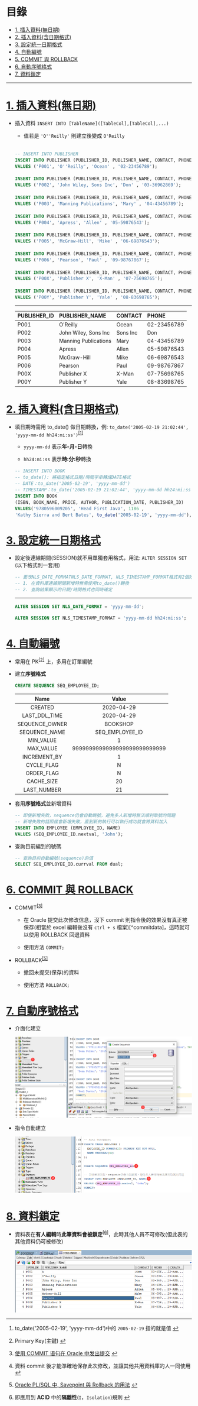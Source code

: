 <h1 id="top">目錄</h1>

- [1. 插入資料(無日期)](#s1)
- [2. 插入資料(含日期格式)](#s2)
- [3. 設定統一日期格式](#s3)
- [4. 自動編號](#s4)
- [5. COMMIT 與 ROLLBACK](#s5)
- [6. 自動序號格式](#s6)
- [7. 資料鎖定](#s7)

---

# <a id="s1" class="md-title" href="#top">1. 插入資料(無日期)</a>

- 插入資料 `INSERT INTO [TableName]([TableCol],[TableCol],...)`

  - 值若是 `'O''Reilly'` 則建立後變成 `O'Reilly`<br><br>

  ```sql
  -- INSERT INTO PUBLISHER
  INSERT INTO PUBLISHER (PUBLISHER_ID, PUBLISHER_NAME, CONTACT, PHONE)
  VALUES ('P001', 'O''Reilly', 'Ocean' , '02-23456789');

  INSERT INTO PUBLISHER (PUBLISHER_ID, PUBLISHER_NAME, CONTACT, PHONE)
  VALUES ('P002', 'John Wiley, Sons Inc', 'Don' , '03-36962869');

  INSERT INTO PUBLISHER (PUBLISHER_ID, PUBLISHER_NAME, CONTACT, PHONE)
  VALUES ('P003', 'Manning Publications', 'Mary' , '04-43456789');

  INSERT INTO PUBLISHER (PUBLISHER_ID, PUBLISHER_NAME, CONTACT, PHONE)
  VALUES ('P004', 'Apress', 'Allen' , '05-59876543');

  INSERT INTO PUBLISHER (PUBLISHER_ID, PUBLISHER_NAME, CONTACT, PHONE)
  VALUES ('P005', 'McGraw-Hill', 'Mike' , '06-69876543');

  INSERT INTO PUBLISHER (PUBLISHER_ID, PUBLISHER_NAME, CONTACT, PHONE)
  VALUES ('P006', 'Pearson', 'Paul' , '09-98767867');

  INSERT INTO PUBLISHER (PUBLISHER_ID, PUBLISHER_NAME, CONTACT, PHONE)
  VALUES ('P00X', 'Publisher X', 'X-Man' , '07-75698765');

  INSERT INTO PUBLISHER (PUBLISHER_ID, PUBLISHER_NAME, CONTACT, PHONE)
  VALUES ('P00Y', 'Publisher Y', 'Yale' , '08-83698765');
  ```

  ***

  <table>
  <thead>
  <tr>
  <th>PUBLISHER_ID</th>
  <th>PUBLISHER_NAME</th>
  <th>CONTACT</th>
  <th>PHONE</th>
  </tr>
  </thead>
  <tbody>
  <tr>
  <td>P001</td>
  <td>O'Reilly</td>
  <td>Ocean</td>
  <td>02-23456789</td>
  </tr>
  <tr>
  <td>P002</td>
  <td>John Wiley, Sons Inc</td>
  <td>Sons Inc</td>
  <td>Don</td>
  </tr>
  <tr>
  <td>P003</td>
  <td>Manning Publications</td>
  <td>Mary</td>
  <td>04-43456789</td>
  </tr>
  <tr>
  <td>P004</td>
  <td>Apress</td>
  <td>Allen</td>
  <td>05-59876543</td>
  </tr>
  <tr>
  <td>P005</td>
  <td>McGraw-Hill</td>
  <td>Mike</td>
  <td>06-69876543</td>
  </tr>
  <tr>
  <td>P006</td>
  <td>Pearson</td>
  <td>Paul</td>
  <td>09-98767867</td>
  </tr>
  <tr>
  <td>P00X</td>
  <td>Publisher X</td>
  <td>X-Man</td>
  <td>07-75698765</td>
  </tr>
  <tr>
  <td>P00Y</td>
  <td>Publisher Y</td>
  <td>Yale</td>
  <td>08-83698765</td>
  </tr>
  </tbody>
  </table>

# <a id="s2" class="md-title" href="#top">2. 插入資料(含日期格式)</a>

- 填日期時需用 to_date() 做日期轉換，例: `to_date('2005-02-19 21:02:44', 'yyyy-mm-dd hh24:mi:ss')`<sup class="footnote-ref"><a href="#fn1" id="fnref1">[1]</a></sup>

  - `yyyy-mm-dd` 表示**年-月-日**轉換

  - `hh24:mi:ss` 表示**時:分:秒**轉換

  ```sql
  -- INSERT INTO BOOK
  -- to_date(): 將指定格式日期/時間字串轉成DATE格式
  -- DATE：to_date('2005-02-19', 'yyyy-mm-dd')
  -- TIMESTAMP：to_date('2005-02-19 21:02:44', 'yyyy-mm-dd hh24:mi:ss')
  INSERT INTO BOOK
  (ISBN, BOOK_NAME, PRICE, AUTHOR, PUBLICATION_DATE, PUBLISHER_ID)
  VALUES('9780596009205', 'Head First Java', 1186 ,
  'Kathy Sierra and Bert Bates', to_date('2005-02-19', 'yyyy-mm-dd'), 'P001');
  ```

# <a id="s3" class="md-title" href="#top">3. 設定統一日期格式</a>

- 設定後連線期間(SESSION)就不用單獨套用格式，用法: `ALTER SESSION SET` (以下格式則一套用)

  ```sql
  -- 更改NLS_DATE_FORMATNLS_DATE_FORMAT, NLS_TIMESTAMP_FORMAT格式有2個好處
  -- 1. 在資料庫連線期間新增時無需使用to_date()轉換
  -- 2. 查詢結果顯示的日期/時間格式也同時確定
  ```

  ***

  ```sql
  ALTER SESSION SET NLS_DATE_FORMAT = 'yyyy-mm-dd';
  ```

  ```sql
  ALTER SESSION SET NLS_TIMESTAMP_FORMAT = 'yyyy-mm-dd hh24:mi:ss';
  ```

# <a id="s4" class="md-title" href="#top">4. 自動編號</a>

- 常用在 PK<sup class="footnote-ref"><a href="#fn2" id="fnref2">[2]</a></sup> 上，多用在訂單編號

- 建立**序號格式**

  ```sql
  CREATE SEQUENCE SEQ_EMPLOYEE_ID;
  ```

  <table>
  <thead>
  <tr>
  <th style="text-align:center">Name</th>
  <th style="text-align:center">Value</th>
  </tr>
  </thead>
  <tbody>
  <tr>
  <td style="text-align:center">CREATED</td>
  <td style="text-align:center">2020-04-29</td>
  </tr>
  <tr>
  <td style="text-align:center">LAST_DDL_TIME</td>
  <td style="text-align:center">2020-04-29</td>
  </tr>
  <tr>
  <td style="text-align:center">SEQUENCE_OWNER</td>
  <td style="text-align:center">BOOKSHOP</td>
  </tr>
  <tr>
  <td style="text-align:center">SEQUENCE_NAME</td>
  <td style="text-align:center">SEQ_EMPLOYEE_ID</td>
  </tr>
  <tr>
  <td style="text-align:center">MIN_VALUE</td>
  <td style="text-align:center">1</td>
  </tr>
  <tr>
  <td style="text-align:center">MAX_VALUE</td>
  <td style="text-align:center">9999999999999999999999999999</td>
  </tr>
  <tr>
  <td style="text-align:center">INCREMENT_BY</td>
  <td style="text-align:center">1</td>
  </tr>
  <tr>
  <td style="text-align:center">CYCLE_FLAG</td>
  <td style="text-align:center">N</td>
  </tr>
  <tr>
  <td style="text-align:center">ORDER_FLAG</td>
  <td style="text-align:center">N</td>
  </tr>
  <tr>
  <td style="text-align:center">CACHE_SIZE</td>
  <td style="text-align:center">20</td>
  </tr>
  <tr>
  <td style="text-align:center">LAST_NUMBER</td>
  <td style="text-align:center">21</td>
  </tr>
  </tbody>
  </table>

- 套用**序號格式**並新增資料

  ```sql
  -- 即使新增失敗，sequence仍會自動跳號，避免多人新增時無法順利取號的問題
  -- 新增失敗的話照樣會新增失敗，直到新的執行可以執行成功就會將資料加入
  INSERT INTO EMPLOYEE (EMPLOYEE_ID, NAME)
  VALUES (SEQ_EMPLOYEE_ID.nextval, 'John');
  ```

- 查詢目前編到的號碼

  ```sql
  -- 查詢目前自動編號(sequence)的值
  SELECT SEQ_EMPLOYEE_ID.currval FROM dual;
  ```

# <a id="s6" class="md-title" href="#top">6. COMMIT 與 ROLLBACK</a>

- COMMIT<sup class="footnote-ref"><a href="#fn3" id="fnref3">[3]</a></sup>

  - 在 Oracle 提交此次修改信息，沒下 commit 則指令後的效果沒有真正被保存(相當於 excel 編輯後沒有 `ctrl + s` 檔案)[^commitdata]，這時就可以使用 ROLLBACK 回退資料

  - 使用方法 `COMMIT;`

- ROLLBACK<sup class="footnote-ref"><a href="#fn5" id="fnref5">[5]</a></sup>

  - 撤回未提交(保存)的資料

  - 使用方法 `ROLLBACK;`

# <a id="s7" class="md-title" href="#top">7. 自動序號格式</a>

- 介面化建立

  <div style="text-align:center">
    <img src="./image/4-1_02.png">
  </div>

- 指令自動建立

  <div style="text-align:center">
    <img src="./image/4-1_03.png">
  </div>

# <a id="s8" class="md-title" href="#top">8. 資料鎖定</a>

- 資料表在**有人編輯**時**此筆資料會被鎖定**<sup class="footnote-ref"><a href="#fn6" id="fnref6">[6]</a></sup>，此時其他人員不可修改(但此表的其他資料仍可被修改)

  <div style="text-align:center">
    <img src="./image/4-1_01.png">
  </div>

---

<section class="footnotes">
<ol class="footnotes-list">
<li id="fn1" class="footnote-item"><p>to_date('2005-02-19', 'yyyy-mm-dd')中的 <code>2005-02-19</code> 指的就是值 <a href="#fnref1" class="footnote-backref">↩︎</a></p>
</li>
<li id="fn2" class="footnote-item"><p>Primary Key(主鍵) <a href="#fnref2" class="footnote-backref">↩︎</a></p>
</li>
<li id="fn3" class="footnote-item"><p><a href="https://www.w3cschool.cn/oraclejc/oraclejc-grjn2r0x.html">使用 COMMIT 语句在 Oracle 中发出提交</a> <a href="#fnref3" class="footnote-backref">↩︎</a></p>
</li>
<li id="fn4" class="footnote-item"><p>資料 commit 後才能準確地保存此次修改，並讓其他共用資料庫的人一同使用 <a href="#fnref4" class="footnote-backref">↩︎</a></p>
</li>
<li id="fn5" class="footnote-item"><p><a href="https://tomkuo139.blogspot.com/2009/10/oracle-plsql-savepoint-rollback.html">Oracle PL/SQL 中, Savepoint 與 Rollback 的用法</a> <a href="#fnref5" class="footnote-backref">↩︎</a></p>
</li>
<li id="fn6" class="footnote-item"><p>即應用到 <strong>ACID</strong> 中的<strong>隔離性</strong>(<code>I</code>，<code>Isolation</code>)規則 <a href="#fnref6" class="footnote-backref">↩︎</a></p>
</li>
</ol>
</section>
